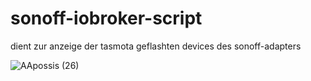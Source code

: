 # sonoff-iobroker-script

dient zur anzeige der tasmota geflashten devices des sonoff-adapters

![AApossis (26)](https://user-images.githubusercontent.com/18462890/111898475-9221a180-8a26-11eb-9a09-83db503aaea3.gif)
